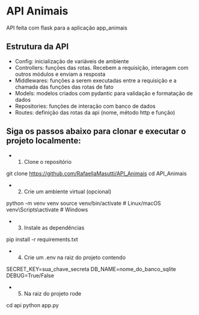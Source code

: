 # API Animais

API feita com flask para a aplicação app_animais

## Estrutura da API
* Config: inicialização de variáveis de ambiente
* Controllers: funções das rotas. Recebem a requisição, interagem com outros módulos e enviam a resposta
* Middlewares: funções a serem executadas entre a requisição e a chamada das funções das rotas de fato
* Models: modelos criados com pydantic para validação e formatação de dados
* Repositories: funções de interação com banco de dados
* Routes: definição das rotas da api (nome, método http e função)

## Siga os passos abaixo para clonar e executar o projeto localmente:
* 1. Clone o repositório

git clone https://github.com/RafaellaMasutti/API_Animais
cd API_Animais

* 2. Crie um ambiente virtual (opcional)

python -m venv venv
source venv/bin/activate  # Linux/macOS
venv\Scripts\activate     # Windows

* 3. Instale as dependências

pip install -r requirements.txt

* 4. Crie um .env na raiz do projeto contendo

SECRET_KEY=sua_chave_secreta
DB_NAME=nome_do_banco_sqlite
DEBUG=True/False

* 5. Na raiz do projeto rode

cd api
python app.py
